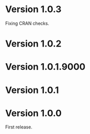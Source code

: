 # Version 1.0.3
Fixing CRAN checks.
# Version 1.0.2

# Version 1.0.1.9000

# Version 1.0.1

# Version 1.0.0

First release.